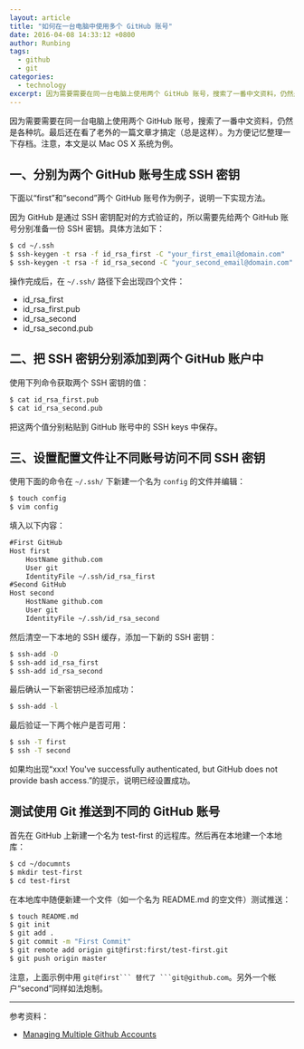 ```yaml
---
layout: article
title: "如何在一台电脑中使用多个 GitHub 账号"
date: 2016-04-08 14:33:12 +0800
author: Runbing
tags:
  - github
  - git
categories:
  - technology
excerpt: 因为需要需要在同一台电脑上使用两个 GitHub 账号，搜索了一番中文资料，仍然是各种坑。最后还在看了老外的一篇文章才搞定（总是这样）。为方便记忆整理一下存档。注意，下面是以 Mac OS X 系统为例的。
---
```


因为需要需要在同一台电脑上使用两个 GitHub 账号，搜索了一番中文资料，仍然是各种坑。最后还在看了老外的一篇文章才搞定（总是这样）。为方便记忆整理一下存档。注意，本文是以 Mac OS X 系统为例。

## 一、分别为两个 GitHub 账号生成 SSH 密钥

下面以“first”和“second”两个 GitHub 账号作为例子，说明一下实现方法。

因为 GitHub 是通过 SSH 密钥配对的方式验证的，所以需要先给两个 GitHub 账号分别准备一份 SSH 密钥。具体方法如下：

```bash
$ cd ~/.ssh
$ ssh-keygen -t rsa -f id_rsa_first -C "your_first_email@domain.com"
$ ssh-keygen -t rsa -f id_rsa_second -C "your_second_email@domain.com"
```

操作完成后，在 `~/.ssh/` 路径下会出现四个文件：

* id_rsa_first
* id_rsa_first.pub
* id_rsa_second
* id_rsa_second.pub

## 二、把 SSH 密钥分别添加到两个 GitHub 账户中

使用下列命令获取两个 SSH 密钥的值：

```bash
$ cat id_rsa_first.pub
$ cat id_rsa_second.pub
```

把这两个值分别粘贴到 GitHub 账号中的 SSH keys 中保存。

## 三、设置配置文件让不同账号访问不同 SSH 密钥

使用下面的命令在 `~/.ssh/` 下新建一个名为 `config` 的文件并编辑：

```bash
$ touch config
$ vim config
```

填入以下内容：

```html
#First GitHub
Host first
    HostName github.com
    User git
    IdentityFile ~/.ssh/id_rsa_first
#Second GitHub
Host second
    HostName github.com
    User git
    IdentityFile ~/.ssh/id_rsa_second
```

然后清空一下本地的 SSH 缓存，添加一下新的 SSH 密钥：

```bash
$ ssh-add -D
$ ssh-add id_rsa_first
$ ssh-add id_rsa_second
```

最后确认一下新密钥已经添加成功：

```bash
$ ssh-add -l
```

最后验证一下两个帐户是否可用：

```bash
$ ssh -T first
$ ssh -T second
```

如果均出现“xxx! You've successfully authenticated, but GitHub does not provide bash access.”的提示，说明已经设置成功。

## 测试使用 Git 推送到不同的 GitHub 账号

首先在 GitHub 上新建一个名为 test-first 的远程库。然后再在本地建一个本地库：

```bash
$ cd ~/documnts
$ mkdir test-first
$ cd test-first
```

在本地库中随便新建一个文件（如一个名为 README.md 的空文件）测试推送：

```bash
$ touch README.md
$ git init
$ git add .
$ git commit -m "First Commit"
$ git remote add origin git@first:first/test-first.git
$ git push origin master
```

注意，上面示例中用 `git@first``` 替代了 ```git@github.com`。另外一个帐户“second”同样如法炮制。

---

参考资料：

* [Managing Multiple Github Accounts](http://mherman.org/blog/2013/09/16/managing-multiple-github-accounts)
